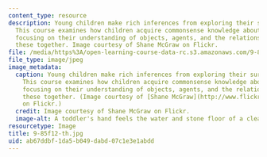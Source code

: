 ```yaml
---
content_type: resource
description: Young children make rich inferences from exploring their surroundings.
  This course examines how children acquire commonsense knowledge about the world
  focusing on their understanding of objects, agents, and the relations that bind
  these together. Image courtesy of Shane McGraw on Flickr.
file: /media/https%3A/open-learning-course-data-rc.s3.amazonaws.com/9-85-infant-and-early-childhood-cognition-fall-2012/ab67ddbf1da5b049dabd07c1e3e1abdd_9-85f12-th.jpg
file_type: image/jpeg
image_metadata:
  caption: Young children make rich inferences from exploring their surroundings.
    This course examines how children acquire commonsense knowledge about the world
    focusing on their understanding of objects, agents, and the relations that bind
    these together. (Image courtesy of [Shane McGraw](http://www.flickr.com/photos/darkseid/480501095/in/set-72157624981993760)
    on Flickr.)
  credit: Image courtesy of Shane McGraw on Flickr.
  image-alt: A toddler's hand feels the water and stone floor of a clear stream.
resourcetype: Image
title: 9-85f12-th.jpg
uid: ab67ddbf-1da5-b049-dabd-07c1e3e1abdd
---
```


